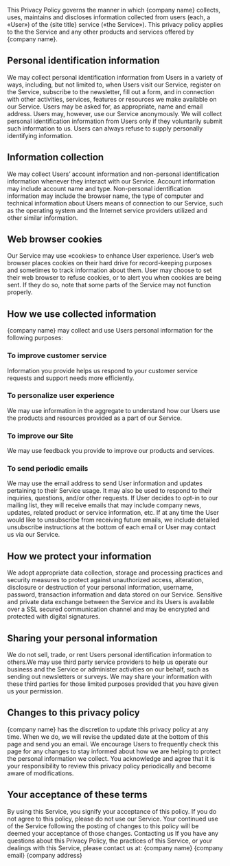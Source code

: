 This Privacy Policy governs the manner in which {company name} collects, uses, maintains and discloses information collected from users (each, a «User») of the {site title} service («the Service»). This privacy policy applies to the the Service and any other products and services offered by {company name}.

## Personal identification information
We may collect personal identification information from Users in a variety of ways, including, but not limited to, when Users visit our Service, register on the Service, subscribe to the newsletter, fill out a form, and in connection with other activities, services, features or resources we make available on our Service. Users may be asked for, as appropriate, name and email address. Users may, however, use our Service anonymously. We will collect personal identification information from Users only if they voluntarily submit such information to us. Users can always refuse to supply personally identifying information.

## Information collection
We may collect Users’ account information and non-personal identification information whenever they interact with our Service. Account information may include account name and type. Non-personal identification information may include the browser name, the type of computer and technical information about Users means of connection to our Service, such as the operating system and the Internet service providers utilized and other similar information.

## Web browser cookies
Our Service may use «cookies» to enhance User experience. User’s web browser places cookies on their hard drive for record-keeping purposes and sometimes to track information about them. User may choose to set their web browser to refuse cookies, or to alert you when cookies are being sent. If they do so, note that some parts of the Service may not function properly.

## How we use collected information
{company name}  may collect and use Users personal information for the following purposes:
### To improve customer service
Information you provide helps us respond to your customer service requests and support needs more efficiently.
### To personalize user experience
We may use information in the aggregate to understand how our Users use the products and resources provided as a part of our Service.
### To improve our Site
We may use feedback you provide to improve our products and services.
### To send periodic emails
We may use the email address to send User information and updates pertaining to their Service usage. It may also be used to respond to their inquiries, questions, and/or other requests. If User decides to opt-in to our mailing list, they will receive emails that may include company news, updates, related product or service information, etc. If at any time the User would like to unsubscribe from receiving future emails, we include detailed unsubscribe instructions at the bottom of each email or User may contact us via our Service.

## How we protect your information
We adopt appropriate data collection, storage and processing practices and security measures to protect against unauthorized access, alteration, disclosure or destruction of your personal information, username, password, transaction information and data stored on our Service. Sensitive and private data exchange between the Service and its Users is available over a SSL secured communication channel and may be encrypted and protected with digital signatures.

## Sharing your personal information
We do not sell, trade, or rent Users personal identification information to others.We may use third party service providers to help us operate our business and the Service or administer activities on our behalf, such as sending out newsletters or surveys. We may share your information with these third parties for those limited purposes provided that you have given us your permission.

## Changes to this privacy policy
{company name}  has the discretion to update this privacy policy at any time. When we do, we will revise the updated date at the bottom of this page and send you an email. We encourage Users to frequently check this page for any changes to stay informed about how we are helping to protect the personal information we collect. You acknowledge and agree that it is your responsibility to review this privacy policy periodically and become aware of modifications.

## Your acceptance of these terms
By using this Service, you signify your acceptance of this policy. If you do not agree to this policy, please do not use our Service. Your continued use of the Service following the posting of changes to this policy will be deemed your acceptance of those changes. Contacting us If you have any questions about this Privacy Policy, the practices of this Service, or your dealings with this Service, please contact us at:
{company name}
{company email}
{company address}
